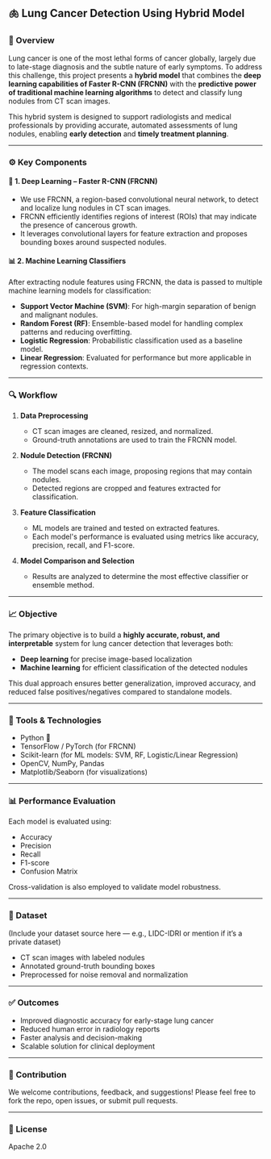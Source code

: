 ## 🫁 Lung Cancer Detection Using Hybrid Model

### 📌 Overview

Lung cancer is one of the most lethal forms of cancer globally, largely due to late-stage diagnosis and the subtle nature of early symptoms. To address this challenge, this project presents a **hybrid model** that combines the **deep learning capabilities of Faster R-CNN (FRCNN)** with the **predictive power of traditional machine learning algorithms** to detect and classify lung nodules from CT scan images.

This hybrid system is designed to support radiologists and medical professionals by providing accurate, automated assessments of lung nodules, enabling **early detection** and **timely treatment planning**.

---

### ⚙️ Key Components

#### 🧠 1. Deep Learning – **Faster R-CNN (FRCNN)**

* We use FRCNN, a region-based convolutional neural network, to detect and localize lung nodules in CT scan images.
* FRCNN efficiently identifies regions of interest (ROIs) that may indicate the presence of cancerous growth.
* It leverages convolutional layers for feature extraction and proposes bounding boxes around suspected nodules.

#### 📊 2. Machine Learning Classifiers

After extracting nodule features using FRCNN, the data is passed to multiple machine learning models for classification:

* **Support Vector Machine (SVM)**: For high-margin separation of benign and malignant nodules.
* **Random Forest (RF)**: Ensemble-based model for handling complex patterns and reducing overfitting.
* **Logistic Regression**: Probabilistic classification used as a baseline model.
* **Linear Regression**: Evaluated for performance but more applicable in regression contexts.

---

### 🔍 Workflow

1. **Data Preprocessing**

   * CT scan images are cleaned, resized, and normalized.
   * Ground-truth annotations are used to train the FRCNN model.

2. **Nodule Detection (FRCNN)**

   * The model scans each image, proposing regions that may contain nodules.
   * Detected regions are cropped and features extracted for classification.

3. **Feature Classification**

   * ML models are trained and tested on extracted features.
   * Each model's performance is evaluated using metrics like accuracy, precision, recall, and F1-score.

4. **Model Comparison and Selection**

   * Results are analyzed to determine the most effective classifier or ensemble method.

---

### 📈 Objective

The primary objective is to build a **highly accurate, robust, and interpretable** system for lung cancer detection that leverages both:

* **Deep learning** for precise image-based localization
* **Machine learning** for efficient classification of the detected nodules

This dual approach ensures better generalization, improved accuracy, and reduced false positives/negatives compared to standalone models.

---

### 🧪 Tools & Technologies

* Python 🐍
* TensorFlow / PyTorch (for FRCNN)
* Scikit-learn (for ML models: SVM, RF, Logistic/Linear Regression)
* OpenCV, NumPy, Pandas
* Matplotlib/Seaborn (for visualizations)

---

### 📊 Performance Evaluation

Each model is evaluated using:

* Accuracy
* Precision
* Recall
* F1-score
* Confusion Matrix

Cross-validation is also employed to validate model robustness.

---

### 📁 Dataset

(Include your dataset source here — e.g., LIDC-IDRI or mention if it’s a private dataset)

* CT scan images with labeled nodules
* Annotated ground-truth bounding boxes
* Preprocessed for noise removal and normalization

---

### ✅ Outcomes

* Improved diagnostic accuracy for early-stage lung cancer
* Reduced human error in radiology reports
* Faster analysis and decision-making
* Scalable solution for clinical deployment

---

### 🤝 Contribution

We welcome contributions, feedback, and suggestions! Please feel free to fork the repo, open issues, or submit pull requests.

---

### 📄 License

Apache 2.0
